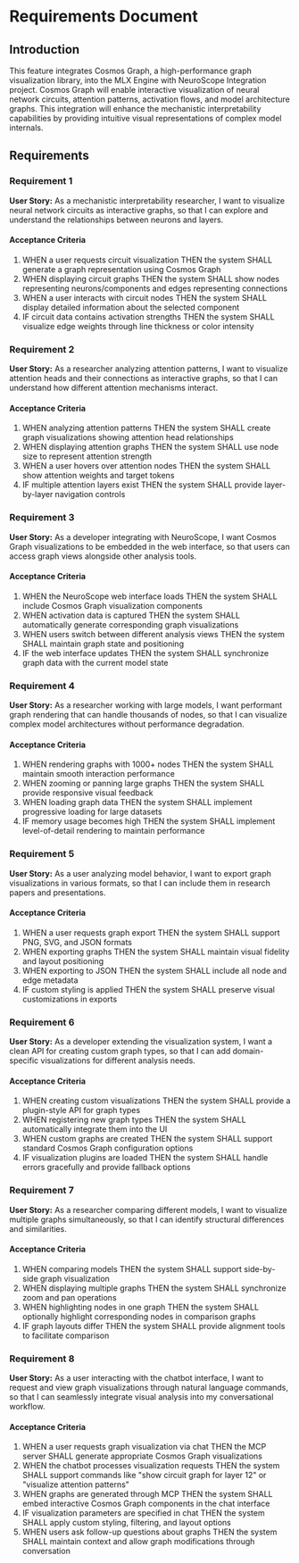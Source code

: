 # Requirements Document

## Introduction

This feature integrates Cosmos Graph, a high-performance graph visualization library, into the MLX Engine with NeuroScope Integration project. Cosmos Graph will enable interactive visualization of neural network circuits, attention patterns, activation flows, and model architecture graphs. This integration will enhance the mechanistic interpretability capabilities by providing intuitive visual representations of complex model internals.

## Requirements

### Requirement 1

**User Story:** As a mechanistic interpretability researcher, I want to visualize neural network circuits as interactive graphs, so that I can explore and understand the relationships between neurons and layers.

#### Acceptance Criteria

1. WHEN a user requests circuit visualization THEN the system SHALL generate a graph representation using Cosmos Graph
2. WHEN displaying circuit graphs THEN the system SHALL show nodes representing neurons/components and edges representing connections
3. WHEN a user interacts with circuit nodes THEN the system SHALL display detailed information about the selected component
4. IF circuit data contains activation strengths THEN the system SHALL visualize edge weights through line thickness or color intensity

### Requirement 2

**User Story:** As a researcher analyzing attention patterns, I want to visualize attention heads and their connections as interactive graphs, so that I can understand how different attention mechanisms interact.

#### Acceptance Criteria

1. WHEN analyzing attention patterns THEN the system SHALL create graph visualizations showing attention head relationships
2. WHEN displaying attention graphs THEN the system SHALL use node size to represent attention strength
3. WHEN a user hovers over attention nodes THEN the system SHALL show attention weights and target tokens
4. IF multiple attention layers exist THEN the system SHALL provide layer-by-layer navigation controls

### Requirement 3

**User Story:** As a developer integrating with NeuroScope, I want Cosmos Graph visualizations to be embedded in the web interface, so that users can access graph views alongside other analysis tools.

#### Acceptance Criteria

1. WHEN the NeuroScope web interface loads THEN the system SHALL include Cosmos Graph visualization components
2. WHEN activation data is captured THEN the system SHALL automatically generate corresponding graph visualizations
3. WHEN users switch between different analysis views THEN the system SHALL maintain graph state and positioning
4. IF the web interface updates THEN the system SHALL synchronize graph data with the current model state

### Requirement 4

**User Story:** As a researcher working with large models, I want performant graph rendering that can handle thousands of nodes, so that I can visualize complex model architectures without performance degradation.

#### Acceptance Criteria

1. WHEN rendering graphs with 1000+ nodes THEN the system SHALL maintain smooth interaction performance
2. WHEN zooming or panning large graphs THEN the system SHALL provide responsive visual feedback
3. WHEN loading graph data THEN the system SHALL implement progressive loading for large datasets
4. IF memory usage becomes high THEN the system SHALL implement level-of-detail rendering to maintain performance

### Requirement 5

**User Story:** As a user analyzing model behavior, I want to export graph visualizations in various formats, so that I can include them in research papers and presentations.

#### Acceptance Criteria

1. WHEN a user requests graph export THEN the system SHALL support PNG, SVG, and JSON formats
2. WHEN exporting graphs THEN the system SHALL maintain visual fidelity and layout positioning
3. WHEN exporting to JSON THEN the system SHALL include all node and edge metadata
4. IF custom styling is applied THEN the system SHALL preserve visual customizations in exports

### Requirement 6

**User Story:** As a developer extending the visualization system, I want a clean API for creating custom graph types, so that I can add domain-specific visualizations for different analysis needs.

#### Acceptance Criteria

1. WHEN creating custom visualizations THEN the system SHALL provide a plugin-style API for graph types
2. WHEN registering new graph types THEN the system SHALL automatically integrate them into the UI
3. WHEN custom graphs are created THEN the system SHALL support standard Cosmos Graph configuration options
4. IF visualization plugins are loaded THEN the system SHALL handle errors gracefully and provide fallback options

### Requirement 7

**User Story:** As a researcher comparing different models, I want to visualize multiple graphs simultaneously, so that I can identify structural differences and similarities.

#### Acceptance Criteria

1. WHEN comparing models THEN the system SHALL support side-by-side graph visualization
2. WHEN displaying multiple graphs THEN the system SHALL synchronize zoom and pan operations
3. WHEN highlighting nodes in one graph THEN the system SHALL optionally highlight corresponding nodes in comparison graphs
4. IF graph layouts differ THEN the system SHALL provide alignment tools to facilitate comparison

### Requirement 8

**User Story:** As a user interacting with the chatbot interface, I want to request and view graph visualizations through natural language commands, so that I can seamlessly integrate visual analysis into my conversational workflow.

#### Acceptance Criteria

1. WHEN a user requests graph visualization via chat THEN the MCP server SHALL generate appropriate Cosmos Graph visualizations
2. WHEN the chatbot processes visualization requests THEN the system SHALL support commands like "show circuit graph for layer 12" or "visualize attention patterns"
3. WHEN graphs are generated through MCP THEN the system SHALL embed interactive Cosmos Graph components in the chat interface
4. IF visualization parameters are specified in chat THEN the system SHALL apply custom styling, filtering, and layout options
5. WHEN users ask follow-up questions about graphs THEN the system SHALL maintain context and allow graph modifications through conversation